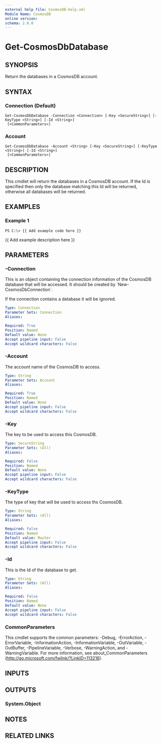 ```yaml
---
external help file: CosmosDB-help.xml
Module Name: CosmosDB
online version:
schema: 2.0.0
---
```


# Get-CosmosDbDatabase

## SYNOPSIS
Return the databases in a CosmosDB account.

## SYNTAX

### Connection (Default)
```
Get-CosmosDbDatabase -Connection <Connection> [-Key <SecureString>] [-KeyType <String>] [-Id <String>]
 [<CommonParameters>]
```

### Account
```
Get-CosmosDbDatabase -Account <String> [-Key <SecureString>] [-KeyType <String>] [-Id <String>]
 [<CommonParameters>]
```

## DESCRIPTION
This cmdlet will return the databases in a CosmosDB account.
If the Id is specified then only the database matching this
Id will be returned, otherwise all databases will be returned.

## EXAMPLES

### Example 1
```
PS C:\> {{ Add example code here }}
```

{{ Add example description here }}

## PARAMETERS

### -Connection
This is an object containing the connection information of
the CosmosDB database that will be accessed.
It should be created
by \`New-CosmosDbConnection\`.

If the connection contains a database it will be ignored.

```yaml
Type: Connection
Parameter Sets: Connection
Aliases:

Required: True
Position: Named
Default value: None
Accept pipeline input: False
Accept wildcard characters: False
```

### -Account
The account name of the CosmosDB to access.

```yaml
Type: String
Parameter Sets: Account
Aliases:

Required: True
Position: Named
Default value: None
Accept pipeline input: False
Accept wildcard characters: False
```

### -Key
The key to be used to access this CosmosDB.

```yaml
Type: SecureString
Parameter Sets: (All)
Aliases:

Required: False
Position: Named
Default value: None
Accept pipeline input: False
Accept wildcard characters: False
```

### -KeyType
The type of key that will be used to access ths CosmosDB.

```yaml
Type: String
Parameter Sets: (All)
Aliases:

Required: False
Position: Named
Default value: Master
Accept pipeline input: False
Accept wildcard characters: False
```

### -Id
This is the Id of the database to get.

```yaml
Type: String
Parameter Sets: (All)
Aliases:

Required: False
Position: Named
Default value: None
Accept pipeline input: False
Accept wildcard characters: False
```

### CommonParameters
This cmdlet supports the common parameters: -Debug, -ErrorAction, -ErrorVariable, -InformationAction, -InformationVariable, -OutVariable, -OutBuffer, -PipelineVariable, -Verbose, -WarningAction, and -WarningVariable. For more information, see about_CommonParameters (http://go.microsoft.com/fwlink/?LinkID=113216).

## INPUTS

## OUTPUTS

### System.Object

## NOTES

## RELATED LINKS
